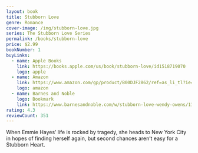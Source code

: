 ```yaml
---
layout: book
title: Stubborn Love
genre: Romance
cover-image: /img/stubborn-love.jpg
series: The Stubborn Love Series
permalink: /books/stubborn-love
price: $2.99
bookNumber: 1
buyLinks:
  - name: Apple Books
    link: https://books.apple.com/us/book/stubborn-love/id1518719070
    logo: apple
  - name: Amazon
    link: https://www.amazon.com/gp/product/B00DJF2862/ref=as_li_tl?ie=UTF8&tag=owensmc-20&camp=1789&creative=9325&linkCode=as2&creativeASIN=B00DJF2862&linkId=00bf97d6e5ac94db8ed803b7375d76dd
    logo: amazon
  - name: Barnes and Noble
    logo: Bookmark
    link: https://www.barnesandnoble.com/w/stubborn-love-wendy-owens/1116958151?ean=2940163822737
rating: 4.3
reviewCount: 351
---
```

When Emmie Hayes’ life is rocked by tragedy, she heads to New York City in hopes of finding herself again, but second chances aren’t easy for a Stubborn Heart.

